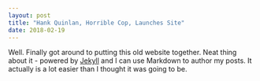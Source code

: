 ```yaml
---
layout: post
title: "Hank Quinlan, Horrible Cop, Launches Site"
date: 2018-02-19
---
```


Well. Finally got around to putting this old website together. Neat thing about it - powered by [Jekyll](http://jekyllrb.com) and I can use Markdown to author my posts. It actually is a lot easier than I thought it was going to be.
